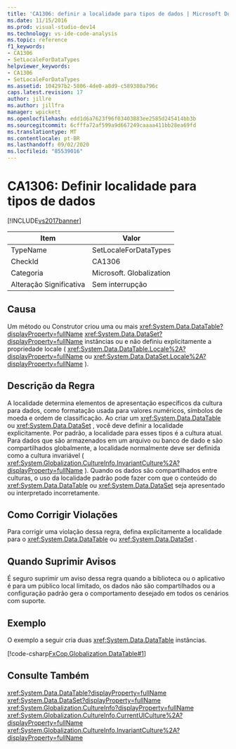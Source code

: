 ```yaml
---
title: 'CA1306: definir a localidade para tipos de dados | Microsoft Docs'
ms.date: 11/15/2016
ms.prod: visual-studio-dev14
ms.technology: vs-ide-code-analysis
ms.topic: reference
f1_keywords:
- CA1306
- SetLocaleForDataTypes
helpviewer_keywords:
- CA1306
- SetLocaleForDataTypes
ms.assetid: 104297b2-5806-4de0-a8d9-c589380a796c
caps.latest.revision: 17
author: jillre
ms.author: jillfra
manager: wpickett
ms.openlocfilehash: edd1d6a7623f96f03403883ee2585d245414bb3b
ms.sourcegitcommit: 6cfffa72af599a9d667249caaaa411bb28ea69fd
ms.translationtype: MT
ms.contentlocale: pt-BR
ms.lasthandoff: 09/02/2020
ms.locfileid: "85539016"
---
```

# <a name="ca1306-set-locale-for-data-types"></a>CA1306: Definir localidade para tipos de dados
[!INCLUDE[vs2017banner](../includes/vs2017banner.md)]

|Item|Valor|
|-|-|
|TypeName|SetLocaleForDataTypes|
|CheckId|CA1306|
|Categoria|Microsoft. Globalization|
|Alteração Significativa|Sem interrupção|

## <a name="cause"></a>Causa
 Um método ou Construtor criou uma ou mais <xref:System.Data.DataTable?displayProperty=fullName> <xref:System.Data.DataSet?displayProperty=fullName> instâncias ou e não definiu explicitamente a propriedade locale ( <xref:System.Data.DataTable.Locale%2A?displayProperty=fullName> ou <xref:System.Data.DataSet.Locale%2A?displayProperty=fullName> ).

## <a name="rule-description"></a>Descrição da Regra
 A localidade determina elementos de apresentação específicos da cultura para dados, como formatação usada para valores numéricos, símbolos de moeda e ordem de classificação. Ao criar um <xref:System.Data.DataTable> ou <xref:System.Data.DataSet> , você deve definir a localidade explicitamente. Por padrão, a localidade para esses tipos é a cultura atual. Para dados que são armazenados em um arquivo ou banco de dado e são compartilhados globalmente, a localidade normalmente deve ser definida como a cultura invariável ( <xref:System.Globalization.CultureInfo.InvariantCulture%2A?displayProperty=fullName> ). Quando os dados são compartilhados entre culturas, o uso da localidade padrão pode fazer com que o conteúdo do <xref:System.Data.DataTable> ou <xref:System.Data.DataSet> seja apresentado ou interpretado incorretamente.

## <a name="how-to-fix-violations"></a>Como Corrigir Violações
 Para corrigir uma violação dessa regra, defina explicitamente a localidade para o <xref:System.Data.DataTable> ou <xref:System.Data.DataSet> .

## <a name="when-to-suppress-warnings"></a>Quando Suprimir Avisos
 É seguro suprimir um aviso dessa regra quando a biblioteca ou o aplicativo é para um público local limitado, os dados não são compartilhados ou a configuração padrão gera o comportamento desejado em todos os cenários com suporte.

## <a name="example"></a>Exemplo
 O exemplo a seguir cria duas <xref:System.Data.DataTable> instâncias.

 [!code-csharp[FxCop.Globalization.DataTable#1](../snippets/csharp/VS_Snippets_CodeAnalysis/FxCop.Globalization.DataTable/cs/FxCop.Globalization.DataTable.cs#1)]

## <a name="see-also"></a>Consulte Também
 <xref:System.Data.DataTable?displayProperty=fullName> <xref:System.Data.DataSet?displayProperty=fullName>
 <xref:System.Globalization.CultureInfo?displayProperty=fullName>
 <xref:System.Globalization.CultureInfo.CurrentUICulture%2A?displayProperty=fullName>
 <xref:System.Globalization.CultureInfo.InvariantCulture%2A?displayProperty=fullName>
